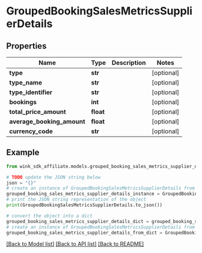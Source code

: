 # GroupedBookingSalesMetricsSupplierDetails


## Properties

Name | Type | Description | Notes
------------ | ------------- | ------------- | -------------
**type** | **str** |  | [optional] 
**type_name** | **str** |  | [optional] 
**type_identifier** | **str** |  | [optional] 
**bookings** | **int** |  | [optional] 
**total_price_amount** | **float** |  | [optional] 
**average_booking_amount** | **float** |  | [optional] 
**currency_code** | **str** |  | [optional] 

## Example

```python
from wink_sdk_affiliate.models.grouped_booking_sales_metrics_supplier_details import GroupedBookingSalesMetricsSupplierDetails

# TODO update the JSON string below
json = "{}"
# create an instance of GroupedBookingSalesMetricsSupplierDetails from a JSON string
grouped_booking_sales_metrics_supplier_details_instance = GroupedBookingSalesMetricsSupplierDetails.from_json(json)
# print the JSON string representation of the object
print(GroupedBookingSalesMetricsSupplierDetails.to_json())

# convert the object into a dict
grouped_booking_sales_metrics_supplier_details_dict = grouped_booking_sales_metrics_supplier_details_instance.to_dict()
# create an instance of GroupedBookingSalesMetricsSupplierDetails from a dict
grouped_booking_sales_metrics_supplier_details_from_dict = GroupedBookingSalesMetricsSupplierDetails.from_dict(grouped_booking_sales_metrics_supplier_details_dict)
```
[[Back to Model list]](../README.md#documentation-for-models) [[Back to API list]](../README.md#documentation-for-api-endpoints) [[Back to README]](../README.md)


